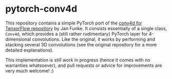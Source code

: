 # pytorch-conv4d

This repository contains a simple PyTorch port of the [conv4d for TensorFlow repository](https://github.com/funkey/conv4d) by Jan Funke. It consists essentially of a single class, `Conv4d`, which provides a (still rather rudimentary) PyTorch layer for 4-dimensional convolutions. Like the original, it works by performing and stacking several 3D convolutions (see the original repository for a more detailed explanations).

This implementation is still work in progress (hence it comes with no warranties whatsoever), and pull requests or advice for improvements are very much welcome! :)